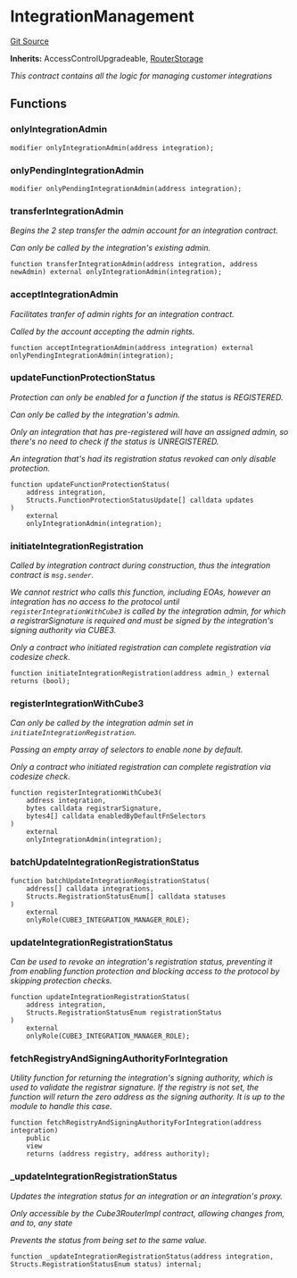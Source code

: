 # IntegrationManagement

[Git Source](https://github.com/cube-web3/protocol-core-solidity/blob/07ba602bddefe3eb8d740b07000837f7ec2fa9f5/src/abstracts/IntegrationManagement.sol)

**Inherits:**
AccessControlUpgradeable, [RouterStorage](/src/abstracts/RouterStorage.sol/abstract.RouterStorage.md)

_This contract contains all the logic for managing customer integrations_

## Functions

### onlyIntegrationAdmin

```solidity
modifier onlyIntegrationAdmin(address integration);
```

### onlyPendingIntegrationAdmin

```solidity
modifier onlyPendingIntegrationAdmin(address integration);
```

### transferIntegrationAdmin

_Begins the 2 step transfer the admin account for an integration contract._

_Can only be called by the integration's existing admin._

```solidity
function transferIntegrationAdmin(address integration, address newAdmin) external onlyIntegrationAdmin(integration);
```

### acceptIntegrationAdmin

_Facilitates tranfer of admin rights for an integration contract._

_Called by the account accepting the admin rights._

```solidity
function acceptIntegrationAdmin(address integration) external onlyPendingIntegrationAdmin(integration);
```

### updateFunctionProtectionStatus

_Protection can only be enabled for a function if the status is REGISTERED._

_Can only be called by the integration's admin._

_Only an integration that has pre-registered will have an assigned admin, so there's no
need to check if the status is UNREGISTERED._

_An integration that's had its registration status revoked can only disable protection._

```solidity
function updateFunctionProtectionStatus(
    address integration,
    Structs.FunctionProtectionStatusUpdate[] calldata updates
)
    external
    onlyIntegrationAdmin(integration);
```

### initiateIntegrationRegistration

_Called by integration contract during construction, thus the integration contract is `msg.sender`._

_We cannot restrict who calls this function, including EOAs, however an integration has no
access to the protocol until `registerIntegrationWithCube3` is called by the integration admin, for
which a registrarSignature is required and must be signed by the integration's signing authority via CUBE3._

_Only a contract who initiated registration can complete registration via codesize check._

```solidity
function initiateIntegrationRegistration(address admin_) external returns (bool);
```

### registerIntegrationWithCube3

_Can only be called by the integration admin set in `initiateIntegrationRegistration`._

_Passing an empty array of selectors to enable none by default._

_Only a contract who initiated registration can complete registration via codesize check._

```solidity
function registerIntegrationWithCube3(
    address integration,
    bytes calldata registrarSignature,
    bytes4[] calldata enabledByDefaultFnSelectors
)
    external
    onlyIntegrationAdmin(integration);
```

### batchUpdateIntegrationRegistrationStatus

```solidity
function batchUpdateIntegrationRegistrationStatus(
    address[] calldata integrations,
    Structs.RegistrationStatusEnum[] calldata statuses
)
    external
    onlyRole(CUBE3_INTEGRATION_MANAGER_ROLE);
```

### updateIntegrationRegistrationStatus

_Can be used to revoke an integration's registration status, preventing it from enabling function protection
and blocking access to the protocol by skipping protection checks._

```solidity
function updateIntegrationRegistrationStatus(
    address integration,
    Structs.RegistrationStatusEnum registrationStatus
)
    external
    onlyRole(CUBE3_INTEGRATION_MANAGER_ROLE);
```

### fetchRegistryAndSigningAuthorityForIntegration

_Utility function for returning the integration's signing authority, which is used to validate
the registrar signature. If the registry is not set, the function will return the zero address as the signing
authority. It is up to the module to handle this case._

```solidity
function fetchRegistryAndSigningAuthorityForIntegration(address integration)
    public
    view
    returns (address registry, address authority);
```

### \_updateIntegrationRegistrationStatus

_Updates the integration status for an integration or an integration's proxy._

_Only accessible by the Cube3RouterImpl contract, allowing changes from, and to, any state_

_Prevents the status from being set to the same value._

```solidity
function _updateIntegrationRegistrationStatus(address integration, Structs.RegistrationStatusEnum status) internal;
```
